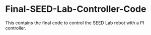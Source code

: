 # Final-SEED-Lab-Controller-Code
This contains the final code to control the SEED Lab robot with a PI controller. 
